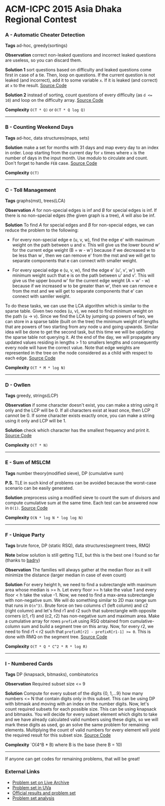 # ACM-ICPC 2015 Asia Dhaka Regional Contest

### A - Automatic Cheater Detection
**Tags** ad-hoc, greedy(sortings)

**Observation** correct non-leaked questions and incorrect leaked questions are useless, so you can discard them.

**Solution 1** sort questions based on difficulty and leaked questions come first in case of a tie. Then, loop on questions. 
If the current question is not leaked (and incorrect), add it to some variable `x`. If it is leaked (and correct) at `x` to the result.
[Source Code](https://github.com/AhmadElsagheer/UVa-Solutions/blob/master/regionals/dhaka2015/AutomaticCheaterDetection.java)

**Solution 2** instead of sorting, count questions of every difficulty (as `d <= 10`) and loop on the difficulty array.
[Source Code](https://github.com/AhmadElsagheer/UVa-Solutions/blob/master/regionals/dhaka2015/AutomaticCheaterDetection2.java)

**Complexity** `O(T * Q)` or `O(T * Q log Q)`

---
### B - Counting Weekend Days
**Tags** ad-hoc, data structures(maps, sets)

**Solution** make a set for months with 31 days and map every day to an index in order. Loop starting from the current day
for `x` times where `x` is the number of days in the input month. Use modulo to circulate and count. Don't forget to handle `FEB` case.
[Source Code](https://github.com/AhmadElsagheer/UVa-Solutions/blob/master/regionals/dhaka2015/CountingWeekendDays.java)

**Complexity** `O(T)`

---
### C - Toll Management
**Tags** graphs(mst), trees(LCA)

**Observation** *A* for non-special edges is inf and *B* for special edges is inf. If there is no non-special edges
(the given graph is a tree), *A* will also be inf.

**Solution** To find *A* for special edges and *B* for non-special edges, we can reduce the problem to the following:
- For every non-special edge e (u, v, w), find the edge e' with maximum weight on the path between u and v. This will give
us the lower bound w' for the current edge weight (B = w - w') because if we decreased w to be less than w`, then we can
remove e' from the mst and we will get to separate components that e can connect with smaller weight.

- For every special edge e (u, v, w), find the edge e' (u', v', w') with minimum weight such that e is on the path between
u' and v'. This will give us the upper bound w' for the current edge weight (A = w' - w) because if we increased w to be
greater than w', then we can remove e from the mst and we will get to separate components that e' can connect with samller weight.

To do these tasks, we can use the LCA algorithm which is similar to the sparse table. Given two nodes (u, v), we need to find
minimum weight on the path (u -> v). Since we find the LCA by jumping up powers of two, we can store in a sparse table (built on the tree)
the minimum weight of lengths that are powers of two starting from any node u and going upwards. Similar idea will be done to get the second
task, but this time we will be updating the sparse table not querying it. At the end of the day, we will propagate any updated values
residing in lengths > 1 to smallers lengths and consequently every node will have the correct value. Note that edge weights are
represented in the tree on the node considered as a child with respect to each edge.
[Source Code](https://github.com/AhmadElsagheer/UVa-Solutions/blob/master/regionals/dhaka2015/TollManagement.java)

**Complexity** `O(T * M * log N)`

---
### D - Owllen
**Tags** greedy, strings(LCP)

**Observation** if some character doesn't exist, you can make a string using it only and the LCP will be 0. If all characters
exist at least once, then LCP cannot be 0. If some character exists exactly once, you can make a string using it only and LCP will be 1.

**Solution** check which character has the smallest frequency and print it.
[Source Code](https://github.com/AhmadElsagheer/UVa-Solutions/blob/master/regionals/dhaka2015/Owllen.java)

**Complexity** `O(T * N)`

---
### E - Sum of MSLCM
**Tags** number theory(modified sieve), DP (cumulative sum)

**P.S.** TLE in such kind of problems can be avoided because the worst-case scenario can be easily generated.

**Solution**  preprocess using a modified sieve to count the sum of divisors and compute cumulative sum at the same time.
Each test can be answered now in `O(1)`.
[Source Code](https://github.com/AhmadElsagheer/UVa-Solutions/blob/master/regionals/dhaka2015/SumOfMSLCM.java)

**Complexity** `O(N * log N * log log N)`

---
### F - Unique Party
**Tags** brute force, DP (static RSQ), data structures(segment trees, RMQ)

**Note** below solution is still getting TLE, but this is the best one I found so far (thanks to [badry](http://codeforces.com/profile/Badry))

**Observation** The families will always gather at the median floor as it will minimize the distance (larger median in case of even count)

**Solution**  For every height h, we need to find a subrectangle with maximum area whose median is >= h. Let every floor >= h take the value 1 and every floor < h take the value -1. Now, we need to find a max-area subrectangle with non-negative
sum. We will do something similar to 2D max range sum that runs in `O(n^3)`. Brute force on two columns c1 (left column)
and c2 (right column) and let's find r1 and r2 such that subrectangle with opposite corners (c1, r1) and (c2, r2) has non-negative
sum and maximum area. Make a cumulative array for rows `prefixR` using RSQ obtained from cumulative-column sum and build a segment tree on this array.
Now, for every r2, we need to find r1 < r2 such that `prefixR[r2] - prefixR[r1-1] >= 0`. This is done with RMQ on the segment tree.
[Source Code](https://github.com/AhmadElsagheer/UVa-Solutions/blob/master/regionals/dhaka2015/UniqueParty.java)

**Complexity** `O(T * Q * C^2 * R * log R)`

---
### I - Numbered Cards
**Tags** DP (knapsack, bitmasks), combinatorics

**Observation** Required subset size <= 9

**Solution** Compute for every subset of the digits {0, 1,...9} how many numbers <= N that contain digits only in this subset.
This can be using DP with bitmask and moving with an index on the number digits. Now, let's count required subsets for each possible size.
This can be using knapsack and bitmasks. You will decide for every subset element which digits to take and we have already calculated
valid numbers using these digits, so we will mark these digits as used, go an solve the same problem for remaining elements. Multiplying
the count of valid numbers for every element will yield the required result for this subset size.
[Source Code](https://github.com/AhmadElsagheer/UVa-Solutions/blob/master/regionals/dhaka2015/NumberedCards.java)

**Complexity** `O(4^B * B) where B is the base (here B = 10)

---
If anyone can get codes for remaining problems, that will be great!

### External Links
- [Problem set on Live Archive](https://icpcarchive.ecs.baylor.edu/index.php?option=com_onlinejudge&Itemid=8&category=684)
- [Problem set in UVa](https://uva.onlinejudge.org/index.php?option=com_onlinejudge&Itemid=8&category=868)
- [Official results and problem set](https://icpc.baylor.edu/regionals/finder/dhaka-2015)
- [Problem set analysis](https://www.scribd.com/doc/291072260)
